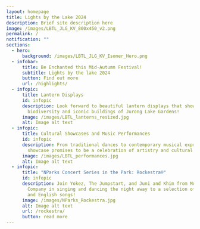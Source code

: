 ```yaml
---
layout: homepage
title: Lights by the Lake 2024
description: Brief site description here
image: /images/LBTL_JLG_KV_800x450_v2.png
permalink: /
notification: ""
sections:
  - hero:
      background: /images/LBTL_JLG_KV_Isomer_Hero.png
  - infobar:
      title: Be Enchanted this Mid-Autumn Festival!
      subtitle: Lights by the lake 2024
      button: Find out more
      url: /highlights/
  - infopic:
      title: Lantern Displays
      id: infopic
      description: Look forward to beautiful lantern displays that showcase the
        biodiversity and iconic buildings of Jurong Lake Gardens!
      image: /images/LBTL_lanterns_resized.jpg
      alt: Image alt text
  - infopic:
      title: Cultural Showcases and Music Performances
      id: infopic
      description: From traditional dances to contemporary musical expressions, each
        showcase promises to be a celebration of artistry and cultural heritage.
      image: /images/LBTL_performances.jpg
      alt: Image alt text
  - infopic:
      title: "NParks Concert Series in the Park: Rockestra®"
      id: infopic
      description: Join Yokez, The Jumpstart, and Juni and Khim from Music & Drama
        Company in singing and dancing the night away to a selection of Mandarin
        and English songs!
      image: /images/NParks_Rockestra.jpg
      alt: Image alt text
      url: /rockestra/
      button: read more
---
```


